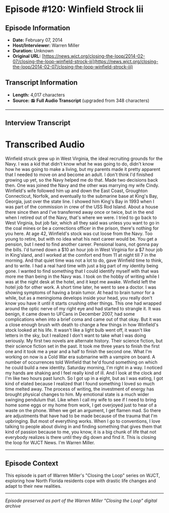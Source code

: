 # Episode #120: Winfield Strock Iii



## Episode Information

- **Date:** February 07, 2014
- **Host/Interviewer:** Warren Miller
- **Duration:** Unknown
- **Original URL:** [https://news.wjct.org/closing-the-loop/2014-02-07/closing-the-loop-winfield-strock-iii](https://news.wjct.org/closing-the-loop/2014-02-07/closing-the-loop-winfield-strock-iii)

## Transcript Information

- **Length:** 4,017 characters
- **Source:** 📻 **Full Audio Transcript** (upgraded from 348 characters)

---

## Interview Transcript

# Transcribed Audio
Winfield struck grew up in West Virginia, the ideal recruiting grounds for the Navy. I was a kid that didn't know what he was going to do, didn't know how he was going to make a living, but my parents made it pretty apparent that I needed to move on and become an adult. I don't think I'd finished growing up yet, so the Navy helped me do that. Made two decisions back then. One was joined the Navy and the other was marrying my wife Cindy. Winfield's wife followed him up and down the East Coast, Groughton Connecticut, Norfolk, and eventually to the submarine base at King's Bay, Georgia, just over the state line. I showed him King's Bay in 1993 when I was part of the commission in crew of the USS Rod Island. About a house there since then and I've transferred away once or twice, but in the end when I retired out of the Navy, that's where we were. I tried to go back to West Virginia, but job fair, which all they said was unless you want to go in the coal mines or be a corrections officer in the prison, there's nothing for you here. At age 42, Winfield's stock was cut loose from the Navy. Too young to retire, but with no idea what his next career would be. You get a pension, but I need to find another career. Pensional loans, not gonna pay the bills. I'd turned down a $10 an hour job in West Virginia for a $7 hour job in King'sland, and I worked at the comfort end from 11 at night till 7 in the morning. And that quiet time was not a lot to do, gave Winfield time to think, and to write. I had a real hard time with just a big part of my identity being gone. I wanted to find something that I could identify myself with that was more me than being in the Navy was. I took on the hobby of writing while I was at the night desk at the hotel, and it kept me awake. Winfield left the hotel job for other work. A short time later, he went to see a doctor. I was showing symptoms of having a brain tumor. At head to brain tumor for a while, but as a meningioma develops inside your head, you really don't know you have it until it starts crushing other things. This one had wrapped around the optic nerve of my right eye and had started to strangle it. It was benign, it came down to UFCans in December 2007, had some complications when into a brief coma and came out of that okay. But it was a close enough brush with death to change a few things in how Winfield's stock looked at his life. It wasn't like a light bulb went off, it wasn't like letters in the sky, but I realized I don't want to take what I was doing seriously. My first two novels are alternate history. Their science fiction, but their science fiction set in the past. It took me three years to finish the first one and it took me a year and a half to finish the second one. What I'm working on now is a Cold War era submarine with a vampire on board. A number of occurrences told Winfield that he'd found something on which he could build a new identity. Saturday morning, I'm right in a way. I noticed my hands are shaking and I feel really kind of ill. And I look at the clock and I'm like two hours past lunch. So I got up in a eight, but as I was eating, I got kind of elated because I realized that I found something I loved so much time melted away. The process of writing, the investment of energy has brought physical changes to him. My emotional state is a much wider swinging pendulum that. Like when I call my wife to see if I need to bring home some eggs or my home from work, I get overjoyed just to hear of a waste on the phone. When we get an argument, I get flamen mad. So there are adjustments that have had to be made because of the trauma that I'm upbringing. But most of everything works. When I go to conventions, I love talking to people about diving in and finding something that gives them that kind of passion because to me, you know, it is a big chunk of life that not everybody realizes is there until they dig down and find it. This is closing the loop for WJCT News. I'm Warren Miller.

---

## Episode Context

This episode is part of Warren Miller's "Closing the Loop" series on WJCT, exploring how North Florida residents cope with drastic life changes and adapt to their new realities.



---

*Episode preserved as part of the Warren Miller "Closing the Loop" digital archive*
